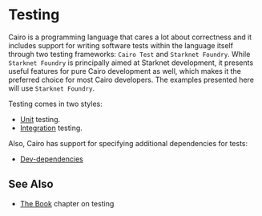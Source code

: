 # Testing

Cairo is a programming language that cares a lot about correctness and it includes support for
writing software tests within the language itself through two testing frameworks: `Cairo Test`
and `Starknet Foundry`. While `Starknet Foundry` is principally aimed at Starknet development, it
presents useful features for pure Cairo development as well, which makes it the preferred choice for
most Cairo developers. The examples presented here will use `Starknet Foundry`.

Testing comes in two styles:

- [Unit][unit] testing.
- [Integration][integration] testing.

Also, Cairo has support for specifying additional dependencies for tests:

- [Dev-dependencies][dev-dependencies]

## See Also

- [The Book][book-testing] chapter on testing

[unit]: testing/unit_testing.md
[integration]: testing/integration_testing.md
[dev-dependencies]: testing/dev_dependencies.md
[book-testing]: https://book.cairo-lang.org/ch10-00-testing-cairo-programs.html
